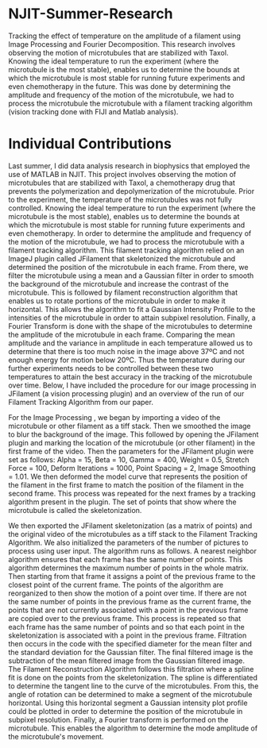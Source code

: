 # NJIT-Summer-Research
Tracking the effect of temperature on the amplitude of a filament using Image Processing and Fourier Decomposition. This research involves observing the motion of microtubules that are stabilized with Taxol. Knowing the ideal temperature to run the experiment (where the microtubule is the most stable), enables us to determine the bounds at which the microtubule is most stable for running future experiments and even chemotherapy in the future. This was done by determining the amplitude and frequency of the motion of the microtubule, we had to process the microtubule the microtubule with a filament tracking algorithm (vision tracking done with FIJI and Matlab analysis). 

# Individual Contributions
Last summer, I did data analysis research in biophysics that employed the use of MATLAB in NJIT. This project involves observing the motion of microtubules that are stabilized with Taxol, a chemotherapy drug that prevents the polymerization and depolymerization of the microtubule. Prior to the experiment, the temperature of the microtubules was not fully controlled. Knowing the ideal temperature to run the experiment (where the microtubule is the most stable), enables us to determine the bounds at which the microtubule is most stable for running future experiments and even chemotherapy. In order to determine the amplitude and frequency of the motion of the microtubule, we had to process the microtubule with a filament tracking algorithm. This filament tracking algorithm relied on an ImageJ plugin called JFilament that skeletonized the microtubule and determined the position of the microtubule in each frame. From there, we filter the microtubule using a mean and a Gaussian filter in order to smooth the background of the microtubule and increase the contrast of the microtubule. This is followed by filament reconstruction algorithm that enables us to rotate portions of the microtubule in order to make it horizontal. This allows the algorithm to fit a Gaussian Intensity Profile to the intensities of the microtubule in order to attain subpixel resolution. Finally, a Fourier Transform is done with the shape of the microtubules to determine the amplitude of the microtubule in each frame. Comparing the mean amplitude and the variance in amplitude in each temperature allowed us to determine that there is too much noise in the image above 37ºC and not enough energy for motion below 20ºC. Thus the temperature during our further experiments needs to be controlled between these two temperatures to attain the best accuracy in the tracking of the microtubule over time. Below, I have included the procedure for our image processing in JFilament (a vision processing plugin) and an overview of the run of our Filament Tracking Algorithm from our paper.

For the Image Processing , we began by importing a video of the microtubule or other filament as a tiff stack. Then we smoothed the image to blur the background of the image. This followed by opening the JFilament plugin and marking the location of the microtubule (or other filament) in the first frame of the video. Then the parameters for the JFilament plugin were set as follows: Alpha = 15, Beta = 10, Gamma = 400, Weight = 0.5, Stretch Force = 100, Deform Iterations = 1000, Point Spacing = 2, Image Smoothing = 1.01. We then deformed the model curve that represents the position of the filament in the first frame to match the position of the filament in the second frame. This process was repeated for the next frames by a tracking algorithm present in the plugin. The set of points that show where the microtubule is called the skeletonization.

We then exported the JFilament skeletonization (as a matrix of points) and the original video of the microtubules as a tiff stack to the Filament Tracking Algorithm. We also initialized the parameters of the number of pictures to process using user input. The algorithm runs as follows. A nearest neighbor algorithm ensures that each frame has the same number of points. This algorithm determines the maximum number of points in the whole matrix. Then starting from that frame it assigns a point of the previous frame to the closest point of the current frame. The points of the algorithm are reorganized to then show the motion of a point over time. If there are not the same number of points in the previous frame as the current frame, the points that are not currently associated with a point in the previous frame are copied over to the previous frame. This process is repeated so that each frame has the same number of points and so that each point in the skeletonization is associated with a point in the previous frame. Filtration then occurs in the code with the specified diameter for the mean filter and the standard deviation for the Gaussian filter. The final filtered image is the subtraction of the mean filtered image from the Gaussian filtered image. The Filament Reconstruction Algorithm follows this filtration where a spline fit is done on the points from the skeletonization. The spline is differentiated to determine the tangent line to the curve of the microtubules. From this, the angle of rotation can be determined to make a segment of the microtubule horizontal. Using this horizontal segment a Gaussian intensity plot profile could be plotted in order to determine the position of the microtubule in subpixel resolution. Finally, a Fourier transform is performed on the microtubule. This enables the algorithm to determine the mode amplitude of the microtubule's movement.
